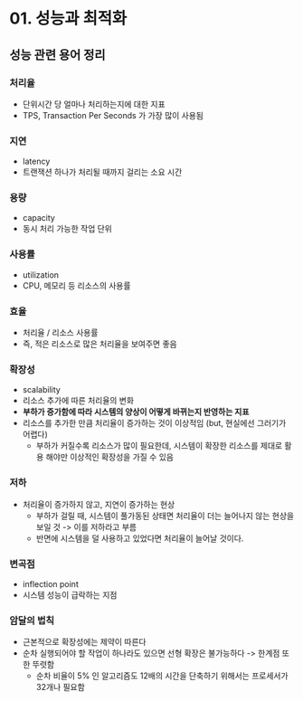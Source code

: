 # 01. 성능과 최적화 
## 성능 관련 용어 정리 
### 처리율
- 단위시간 당 얼마나 처리하는지에 대한 지표 
- TPS, Transaction Per Seconds 가 가장 많이 사용됨 

### 지연
- latency
- 트랜잭션 하나가 처리될 때까지 걸리는 소요 시간 

### 용량
- capacity 
- 동시 처리 가능한 작업 단위 

### 사용률
- utilization
- CPU, 메모리 등 리소스의 사용률

### 효율 
- 처리율 / 리소스 사용률 
- 즉, 적은 리소스로 많은 처리율을 보여주면 좋음 

### 확장성 
- scalability
- 리소스 추가에 따른 처리율의 변화
- **부하가 증가함에 따라 시스템의 양상이 어떻게 바뀌는지 반영하는 지표**
- 리소스를 추가한 만큼 처리율이 증가하는 것이 이상적임 (but, 현실에선 그러기가 어렵다)
  - 부하가 커질수록 리소스가 많이 필요한데, 시스템이 확장한 리소스를 제대로 활용 해야만 이상적인 확장성을 가질 수 있음


### 저하
- 처리율이 증가하지 않고, 지연이 증가하는 현상 
  - 부하가 걸릴 때, 시스템이 풀가동된 상태면 처리율이 더는 늘어나지 않는 현상을 보일 것 -> 이를 저하라고 부름 
  - 반면에 시스템을 덜 사용하고 있었다면 처리율이 늘어날 것이다. 


### 변곡점 
- inflection point
- 시스템 성능이 급락하는 지점 


### 암달의 법칙  
- 근본적으로 확장성에는 제약이 따른다 
- 순차 실행되어야 할 작업이 하나라도 있으면 선형 확장은 불가능하다 -> 한계점 또한 뚜렷함 
  - 순차 비율이 5% 인 알고리즘도 12배의 시간을 단축하기 위해서는 프로세서가 32개나 필요함 